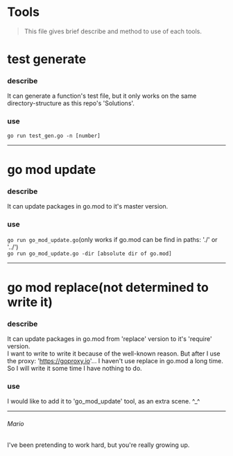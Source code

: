 # Tools 
> This file gives brief describe and method to use of each tools.

# test generate
### describe
It can generate a function's test file, but it only works on the same directory-structure as this repo's 'Solutions'.  
### use
```go run test_gen.go -n [number]```  

---
# go mod update
### describe
It can update packages in go.mod to it's master version.
### use
```go run go_mod_update.go```(only works if go.mod can be find in paths: './' or '../')  
```go run go_mod_update.go -dir [absolute dir of go.mod]```

---
# go mod replace(not determined to write it)
### describe
It can update packages in go.mod from 'replace' version to it's 'require' version.  
I want to write to write it because of the well-known reason. But after I use the proxy: 'https://goproxy.io'...
I haven't use replace in go.mod a long time. So I will write it some time I have nothing to do.
### use
I would like to add it to 'go_mod_update' tool, as an extra scene.  ^_^

---
###### Mario
I've been pretending to work hard, but you're really growing up.

